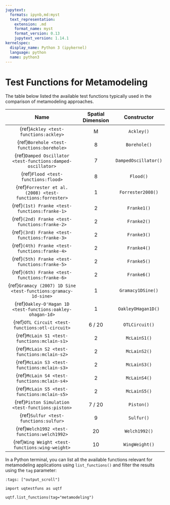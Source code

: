 ```yaml
---
jupytext:
  formats: ipynb,md:myst
  text_representation:
    extension: .md
    format_name: myst
    format_version: 0.13
    jupytext_version: 1.14.1
kernelspec:
  display_name: Python 3 (ipykernel)
  language: python
  name: python3
---
```


# Test Functions for Metamodeling

The table below listed the available test functions typically used
in the comparison of metamodeling approaches.

|                              Name                              | Spatial Dimension |     Constructor      |
|:--------------------------------------------------------------:|:-----------------:|:--------------------:|
|             {ref}`Ackley <test-functions:ackley>`              |         M         |      `Ackley()`      |
|           {ref}`Borehole <test-functions:borehole>`            |         8         |     `Borehole()`     |
|  {ref}`Damped Oscillator <test-functions:damped-oscillator>`   |         7         | `DampedOscillator()` |
|              {ref}`Flood <test-functions:flood>`               |         8         |      `Flood()`       |
|   {ref}`Forrester et al. (2008) <test-functions:forrester>`    |         1         |  `Forrester2008()`   |
|         {ref}`(1st) Franke <test-functions:franke-1>`          |         2         |     `Franke1()`      |
|         {ref}`(2nd) Franke <test-functions:franke-2>`          |         2         |     `Franke2()`      |
|         {ref}`(3rd) Franke <test-functions:franke-3>`          |         2         |     `Franke3()`      |
|         {ref}`(4th) Franke <test-functions:franke-4>`          |         2         |     `Franke4()`      |
|         {ref}`(5th) Franke <test-functions:franke-5>`          |         2         |     `Franke5()`      |
|         {ref}`(6th) Franke <test-functions:franke-6>`          |         2         |     `Franke6()`      |
| {ref}`Gramacy (2007) 1D Sine <test-functions:gramacy-1d-sine>` |         1         |  `Gramacy1DSine()`   |
|   {ref}`Oakley-O'Hagan 1D <test-functions:oakley-ohagan-1d>`   |         1         |  `OakleyOHagan1D()`  |
|        {ref}`OTL Circuit <test-functions:otl-circuit>`         |      6 / 20       |    `OTLCircuit()`    |
|          {ref}`McLain S1 <test-functions:mclain-s1>`           |         2         |     `McLainS1()`     |
|          {ref}`McLain S2 <test-functions:mclain-s2>`           |         2         |     `McLainS2()`     |
|          {ref}`McLain S3 <test-functions:mclain-s3>`           |         2         |     `McLainS3()`     |
|          {ref}`McLain S4 <test-functions:mclain-s4>`           |         2         |     `McLainS4()`     |
|          {ref}`McLain S5 <test-functions:mclain-s5>`           |         2         |     `McLainS5()`     |
|        {ref}`Piston Simulation <test-functions:piston>`        |      7 / 20       |      `Piston()`      |
|             {ref}`Sulfur <test-functions:sulfur>`              |         9         |      `Sulfur()`      |
|          {ref}`Welch1992 <test-functions:welch1992>`           |        20         |    `Welch1992()`     |
|        {ref}`Wing Weight <test-functions:wing-weight>`         |        10         |    `WingWeight()`    |

In a Python terminal, you can list all the available functions relevant
for metamodeling applications using ``list_functions()`` and filter the results
using the ``tag`` parameter:

```{code-cell} ipython3
:tags: ["output_scroll"]

import uqtestfuns as uqtf

uqtf.list_functions(tag="metamodeling")
```
